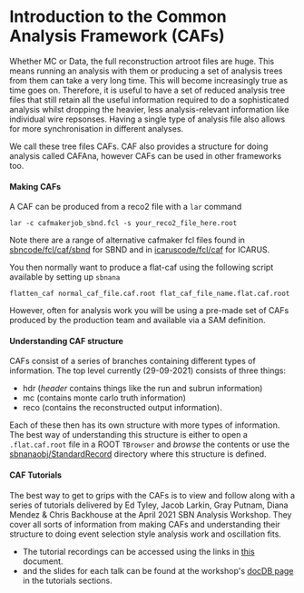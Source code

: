 # Introduction to the Common Analysis Framework (CAFs)

Whether MC or Data, the full reconstruction artroot files are huge. This means running an analysis with them or producing a set of analysis trees from them can take a very long time. This will become increasingly true as time goes on. Therefore, it is useful to have a set of reduced analysis tree files that still retain all the useful information required to do a sophisticated analysis whilst dropping the heavier, less analysis-relevant information like individual wire repsonses. Having a single type of analysis file also allows for more synchronisation in different analyses.

We call these tree files CAFs. CAF also provides a structure for doing analysis called CAFAna, however CAFs can be used in other frameworks too.

#### Making CAFs

A CAF can be produced from a reco2 file with a `lar` command  
```
lar -c cafmakerjob_sbnd.fcl -s your_reco2_file_here.root
```  
Note there are a range of alternative cafmaker fcl files found in [sbncode/fcl/caf/sbnd](https://github.com/SBNSoftware/sbncode/tree/develop/fcl/caf/sbnd) for SBND and in [icaruscode/fcl/caf](https://github.com/SBNSoftware/icaruscode/tree/develop/fcl/caf) for ICARUS.

You then normally want to produce a flat-caf using the following script available by setting up `sbnana`  
```
flatten_caf normal_caf_file.caf.root flat_caf_file_name.flat.caf.root
```
However, often for analysis work you will be using a pre-made set of CAFs produced by the production team and available via a SAM definition.

#### Understanding CAF structure

CAFs consist of a series of branches containing different types of information. The top level currently (29-09-2021) consists of three things: 
- hdr (*header* contains things like the run and subrun information)
- mc (contains monte carlo truth information) 
- reco (contains the reconstructed output information). 

Each of these then has its own structure with more types of information. The best way of understanding this structure is either to open a `.flat.caf.root` file in a ROOT `TBrowser` and *browse* the contents or use the [sbnanaobj/StandardRecord](https://github.com/SBNSoftware/sbnanaobj/tree/develop/sbnanaobj/StandardRecord) directory where this structure is defined.

#### CAF Tutorials

The best way to get to grips with the CAFs is to view and follow along with a series of tutorials delivered by Ed Tyley, Jacob Larkin, Gray Putnam, Diana Mendez & Chris Backhouse at the April 2021 SBN Analysis Workshop. They cover all sorts of information from making CAFs and understanding their structure to doing event selection style analysis work and oscillation fits.
- The tutorial recordings can be accessed using the links in [this](https://sbn-docdb.fnal.gov/cgi-bin/sso/ShowDocument?docid=21546) document.
- and the slides for each talk can be found at the workshop's [docDB page](https://sbn-docdb.fnal.gov/cgi-bin/sso/DisplayMeeting?conferenceid=9813) in the tutorials sections.
